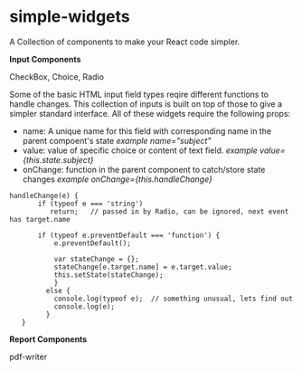 # simple-widgets
A Collection of components to make your React code simpler.

__**Input Components**__

CheckBox, Choice, Radio

Some of the basic HTML input field types reqire different functions to handle changes.
This collection of inputs is built on top of those to give a simpler standard interface.
All of these widgets require the following props:

- name: A unique name for this field with corresponding name in the parent compoent's state _example name="subject"_
- value: value of specific choice or content of text field. _example value={this.state.subject}_
- onChange: function in the parent component to catch/store state changes _example onChange={this.handleChange}_

```
handleChange(e) {
       if (typeof e === 'string')
          return;   // passed in by Radio, can be ignored, next event has target.name

       if (typeof e.preventDefault === 'function') {
           e.preventDefault();

           var stateChange = {};
           stateChange[e.target.name] = e.target.value;
           this.setState(stateChange);
           }
         else {
           console.log(typeof e);  // something unusual, lets find out
           console.log(e);
         }
   }
```



__**Report Components**__

pdf-writer

